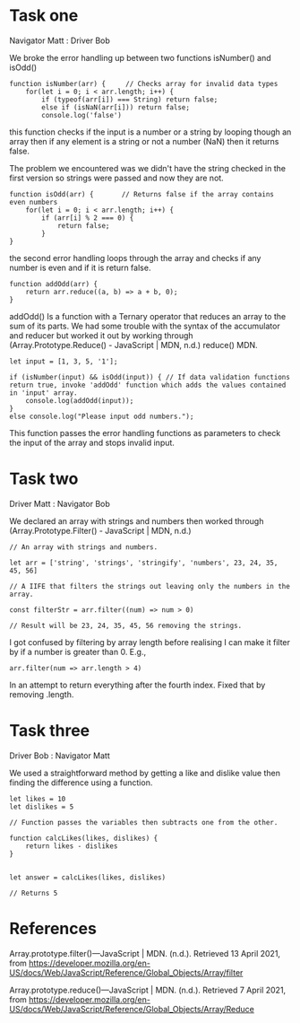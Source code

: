 Task one
========
Navigator Matt : Driver Bob

We broke the error handling up between two functions isNumber() and isOdd() 
```
function isNumber(arr) {	 // Checks array for invalid data types
	for(let i = 0; i < arr.length; i++) {
		if (typeof(arr[i]) === String) return false;
		else if (isNaN(arr[i])) return false;
		console.log('false')
```
this function checks if the input is a number or a string by looping though an array then if any element is a string or not a number (NaN) then it returns false.

The problem we encountered was we didn't have the string checked in the first version so strings were passed and now they are not.

```
function isOdd(arr) { 		// Returns false if the array contains even numbers
	for(let i = 0; i < arr.length; i++) {
		if (arr[i] % 2 === 0) {
			return false;
		}
}
```
the second error handling loops through the array and checks if any number is even and if it is return false.

```
function addOdd(arr) {  
    return arr.reduce((a, b) => a + b, 0);
}
```
addOdd() Is a function with a Ternary operator that reduces an array to the sum of its parts. 
We had some trouble with the syntax of the accumulator and reducer but worked it out by working through (Array.Prototype.Reduce() - JavaScript | MDN, n.d.) reduce() MDN.

```
let input = [1, 3, 5, '1'];

if (isNumber(input) && isOdd(input)) { // If data validation functions return true, invoke 'addOdd' function which adds the values contained in 'input' array.
	console.log(addOdd(input));
}
else console.log("Please input odd numbers.");
```
This function passes the error handling functions as parameters to check the input of the array and stops invalid input.

Task two
========
Driver Matt : Navigator Bob

We declared an array with strings and numbers then worked through (Array.Prototype.Filter() - JavaScript | MDN, n.d.)

```
// An array with strings and numbers.

let arr = ['string', 'strings', 'stringify', 'numbers', 23, 24, 35, 45, 56]

// A IIFE that filters the strings out leaving only the numbers in the array.

const filterStr = arr.filter((num) => num > 0)

// Result will be 23, 24, 35, 45, 56 removing the strings.

```

I got confused by filtering by array length before realising I can make it filter by if a number is greater than 0. E.g., 
```
arr.filter(num => arr.length > 4)
```
In an attempt to return everything after the fourth index. Fixed that by removing .length.

Task three
==========

Driver Bob : Navigator Matt

We used a straightforward method by getting a like and dislike value then finding the difference using a function.
```
let likes = 10
let dislikes = 5

// Function passes the variables then subtracts one from the other.

function calcLikes(likes, dislikes) {
    return likes - dislikes
}


let answer = calcLikes(likes, dislikes)

// Returns 5
```


References
==========


Array.prototype.filter()—JavaScript | MDN. (n.d.). Retrieved 13 April 2021, from https://developer.mozilla.org/en-US/docs/Web/JavaScript/Reference/Global_Objects/Array/filter

Array.prototype.reduce()—JavaScript | MDN. (n.d.). Retrieved 7 April 2021, from https://developer.mozilla.org/en-US/docs/Web/JavaScript/Reference/Global_Objects/Array/Reduce


